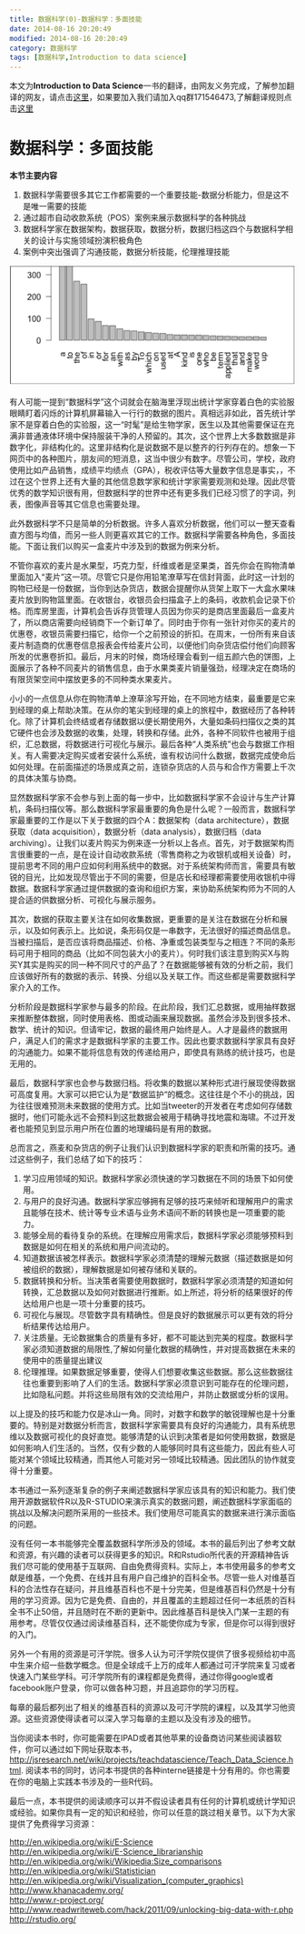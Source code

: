 ```yaml
---
title: 数据科学(0)-数据科学：多面技能
date: 2014-08-16 20:20:49
modified: 2014-08-16 20:20:49
category: 数据科学
tags: [数据科学,Introduction to data science]
---
```


本文为**Introduction to Data Science**一书的翻译，由网友义务完成，了解参加翻译的网友，请点击[这里](https://github.com/johnstart/data-science/blob/gh-pages/task.md)，如果要加入我们请加入qq群171546473,了解翻译规则点击[这里](https://github.com/johnstart/data-science/blob/gh-pages/index.md)

# 数据科学：多面技能

**本节主要内容**

1. 数据科学需要很多其它工作都需要的一个重要技能-数据分析能力，但是这不是唯一需要的技能
2. 通过超市自动收款系统（POS）案例来展示数据科学的各种挑战
3. 数据科学家在数据架构，数据获取，数据分析，数据归档这四个与数据科学相关的设计与实施领域扮演积极角色
4. 案例中突出强调了沟通技能，数据分析技能，伦理推理技能

![skills](/images/datascience/section1-1.png)

有人可能一提到“数据科学”这个词就会在脑海里浮现出统计学家穿着白色的实验服眼睛盯着闪烁的计算机屏幕输入一行行的数据的图片。真相远非如此，首先统计学家不是穿着白色的实验服，这一“时髦”是给生物学家，医生以及其他需要保证在充满非普通液体环境中保持服装干净的人预留的。其次，这个世界上大多数数据是非数字化，非结构化的。这里非结构化是说数据不是以整齐的行列存在的。想象一下网页中的各种图片，朋友间的短消息，这当中很少有数字。尽管公司，学校，政府使用比如产品销售，成绩平均绩点（GPA），税收评估等大量数字信息是事实，，不过在这个世界上还有大量的其他信息数学家和统计学家需要观测和处理。因此尽管优秀的数学知识很有用，但数据科学的世界中还有更多我们已经习惯了的字词，列表，图像声音等其它信息也需要处理。

此外数据科学不只是简单的分析数据。许多人喜欢分析数据，他们可以一整天查看直方图与均值，而另一些人则更喜欢其它的工作。数据科学需要各种角色，多面技能。下面让我们以购买一盒麦片中涉及到的数据为例来分析。

不管你喜欢的麦片是水果型，巧克力型，纤维或者是坚果类，首先你会在购物清单里面加入“麦片”这一项。尽管它只是你用铅笔潦草写在信封背面，此时这一计划的购物已经是一份数据，当你到达杂货店，数据会提醒你从货架上取下一大盒水果味麦片放到购物篮里面。在收银台，收银员会扫描盒子上的条码，收款机会记录下价格。而库房里面，计算机会告诉存货管理人员因为你买的是商店里面最后一盒麦片了，所以商店需要向经销商下一个新订单了。同时由于你有一张针对你买的麦片的优惠卷，收银员需要扫描它，给你一个之前预设的折扣。在周末，一份所有来自该麦片制造商的优惠卷信息报表会传给麦片公司，以便他们向杂货店偿付他们向顾客所发的优惠卷折扣。最后，月末的时候，商场经理会看到一组五颜六色的饼图，上面展示了各种不同麦片的销售信息，由于水果类麦片销量强劲，经理决定在商场的有限货架空间中摆放更多的不同种类水果麦片。

小小的一点信息从你在购物清单上潦草涂写开始，在不同地方结束，最重要是它来到经理的桌上帮助决策。在从你的笔尖到经理的桌上的旅程中，数据经历了各种转化。除了计算机会终结或者存储数据以便长期使用外，大量如条码扫描仪之类的其它硬件也会涉及数据的收集，处理，转换和存储。此外，各种不同软件也被用于组织，汇总数据，将数据进行可视化与展示。最后各种“人类系统”也会与数据工作相关。有人需要决定购买或者安装什么系统，谁有权访问什么数据，数据完成使命后如何处理。在前面描述的场景成真之前，连锁杂货店的人员与和合作方需要上千次的具体决策与协商。

显然数据科学家不会参与到上面的每一步中，比如数据科学家不会设计与生产计算机，条码扫描仪等。那么数据科学家最重要的角色是什么呢？一般而言，数据科学家最重要的工作是以下关于数据的四个A：数据架构（data architecture），数据获取（data acquisition），数据分析（data analysis），数据归档（data archiving）。让我们以麦片购买为例来逐一分析以上各点。首先，对于数据架构而言很重要的一点，是在设计自动收款系统（零售商称之为收银机或相关设备）时，提前思考不同的用户应如何利用系统中的数据。对于系统架构师而言，需要具有敏锐的目光，比如发现尽管出于不同的需要，但是店长和经理都需要使用收银机中得数据。数据科学家通过提供数据的查询和组织方案，来协助系统架构师为不同的人提合适的供数据分析、可视化与展示服务。

其次，数据的获取主要关注在如何收集数据，更重要的是关注在数据在分析和展示，以及如何表示上。比如说，条形码仅是一串数字，无法很好的描述商品信息。当被扫描后，是否应该将商品描述、价格、净重或包装类型与之相连？不同的条形码可用于相同的商品（比如不同包装大小的麦片）。何时我们该注意到购买X与购买Y其实是购买的同一种不同尺寸的产品了？在数据能够被有效的分析之前，我们应该做好所有的数据的表示、转换、分组以及关联工作。而这些都是需要数据科学家介入的工作。

分析阶段是数据科学家参与最多的阶段。在此阶段，我们汇总数据，或用抽样数据来推断整体数据，同时使用表格、图或动画来展现数据。虽然会涉及到很多技术、数学、统计的知识。但请牢记，数据的最终用户始终是人。人才是最终的数据用户，满足人们的需求才是数据科学家的主要工作。因此也要求数据科学家具有良好的沟通能力。如果不能将信息有效的传递给用户，即使具有熟练的统计技巧，也是无用的。

最后，数据科学家也会参与数据归档。将收集的数据以某种形式进行展现使得数据可高度复用。大家可以把它认为是“数据监护“的概念。这往往是个不小的挑战，因为往往很难预测未来数据的使用方式。比如当tweeter的开发者在考虑如何存储数据时，他们可能永远不会预料到这批数据会被用于精确寻找地震和海啸。不过开发者也能预见到显示用户所在位置的地理编码是有用的数据。

总而言之，燕麦和杂货店的例子让我们认识到数据科学家的职责和所需的技巧。通过这些例子，我们总结了如下的技巧：

1. 学习应用领域的知识。数据科学家必须快速的学习数据在不同的场景下如何使用。
2. 与用户的良好沟通。数据科学家应够拥有足够的技巧来倾听和理解用户的需求且能够在技术、统计等专业术语与业务术语间不断的转换也是一项重要的能力。
3. 能够全局的看待复杂的系统。在理解应用需求后，数据科学家必须能够预料到数据是如何在相关的系统和用户间流动的。
4. 知道数据该被怎样表示。数据科学家必须清楚的理解元数据（描述数据是如何被组织的数据），理解数据是如何被存储和关联的。
5. 数据转换和分析。当决策者需要使用数据时，数据科学家必须清楚的知道如何转换，汇总数据以及如何对数据进行推断。如上所述，将分析的结果很好的传达给用户也是一项十分重要的技巧。
6. 可视化与展现。尽管数字具有精确性。但是良好的数据展示可以更有效的将分析结果传达给用户。
7. 关注质量。无论数据集合的质量有多好，都不可能达到完美的程度。数据科学家必须知道数据的局限性,了解如何量化数据的精确性，并对提高数据在未来的使用中的质量提出建议
8. 伦理推理。如果数据足够重要，使得人们想要收集这些数据。那么这些数据往往也重要到影响了人们的生活。数据科学家必须意识到可能存在的伦理问题，比如隐私问题。并将这些局限有效的交流给用户，并防止数据或分析的误用。

以上提及的技巧和能力仅是冰山一角。同时，对数字和数学的敏锐理解也是十分重要的。特别是对数据分析而言，数据科学家需要具有良好的沟通能力，具有系统思维以及数据可视化的良好直觉。能够清楚的认识到决策者是如何使用数据，数据是如何影响人们生活的。当然，仅有少数的人能够同时具有这些能力，因此有些人可能对某个领域比较精通，而其他人可能对另一领域比较精通。因此团队的协作就变得十分重要。

本书通过一系列逐渐复杂的例子来阐述数据科学家应该具有的知识和能力。我们使用开源数据软件R以及R-STUDIO来演示真实的数据问题，阐述数据科学家面临的挑战以及解决问题所采用的一些技术。我们使用尽可能真实的数据来进行演示面临的问题。

没有任何一本书能够完全覆盖数据科学所涉及的领域。本书的最后列出了参考文献和资源，有兴趣的读者可以获得更多的知识。R和Rstudio所代表的开源精神告诉我们尽可能的使用基于互联网、自由免费得资料。实际上，本书使用最多的参考文献是维基，一个免费、在线并且有用户自己维护的百科全书。尽管一些人对维基百科的合法性存在疑问，并且维基百科也不是十分完美，但是维基百科仍然是十分有用的学习资源。因为它是免费、自由的，并且覆盖的主题超过任何一本纸质的百科全书不止50倍，并且随时在不断的更新中。因此维基百科是快入门某一主题的有用参考。尽管仅仅通过阅读维基百科，还不能使你成为专家，但是你可以得到很好的入门。

另外一个有用的资源是可汗学院。很多人认为可汗学院仅提供了很多视频给初中高中生来介绍一些数学概念。但是全球成千上万的成年人都通过可汗学院来复习或者快速入门某些学科。可汗学院所有的课程都是免费得，通过你得google或者facebook账户登录，你可以做各种习题，并且追踪你的学习历程。

每章的最后都列出了相关的维基百科的资源以及可汗学院的课程，以及其学习他资源。这些资源使得读者可以深入学习每章的主题以及没有涉及的细节。

当你阅读本书时，你可能需要在IPAD或者其他苹果的设备商访问某些阅读器软件，你可以通过如下网址获取本书，http://jsresearch.net/wiki/projects/teachdatascience/Teach_Data_Science.html. 阅读本书的同时，访问本书提供的各种interne链接是十分有用的。你也需要在你的电脑上实践本书涉及的一些R代码。

最后一点，本书提供的阅读顺序可以并不假设读者具有任何的计算机或统计学知识或经验。如果你具有一定的知识和经验，你可以任意的跳过相关章节。以下为大家提供了免费得学习资源：

http://en.wikipedia.org/wiki/E-Science   
http://en.wikipedia.org/wiki/E-Science_librarianship  
http://en.wikipedia.org/wiki/Wikipedia:Size_comparisons  
http://en.wikipedia.org/wiki/Statistician  
http://en.wikipedia.org/wiki/Visualization_(computer_graphics)  
http://www.khanacademy.org/  
http://www.r-project.org/  
http://www.readwriteweb.com/hack/2011/09/unlocking-big-data-with-r.php  
http://rstudio.org/  



